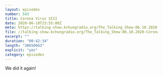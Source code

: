```yaml
---
layout: episodes
number: 543
title: Corona Virus XIII
date: 2020-06-10T23:55:00Z
meta: https://talking-show.kchungradio.org/The_Talking_Show-06.10.2020-Coronavirus_13.mp3
file: //talking-show.kchungradio.org/The_Talking_Show-06.10.2020-Coronavirus_13.mp3
excerpt: ""
duration: "00:42:34"
length: "30650663"
explicit: "yes"
category: episodes
---
```

We did it again!
